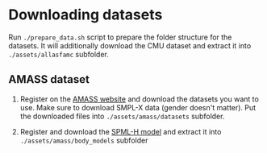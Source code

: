 # Downloading datasets

Run ```./prepare_data.sh``` script to prepare the folder structure for the datasets. It will additionally download the CMU dataset and extract it into ```./assets/allasfamc``` subfolder.

## AMASS dataset

1) Register on the [AMASS website](https://amass.is.tue.mpg.de/) and download the datasets you want to use. Make sure to download SMPL-X data (gender doesn't matter). Put the downloaded files into ```./assets/amass/datasets``` subfolder.

2) Register and download the [SPML-H model](https://download.is.tue.mpg.de/download.php?domain=mano&resume=1&sfile=smplh.tar.xz) and extract it into ```./assets/amass/body_models``` subfolder



